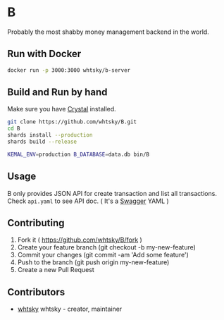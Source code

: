 # B

Probably the most shabby money management backend in the world.

## Run with Docker
```bash
docker run -p 3000:3000 whtsky/b-server
```

## Build and Run by hand

Make sure you have [Crystal](https://crystal-lang.org/) installed.

```bash
git clone https://github.com/whtsky/B.git
cd B
shards install --production
shards build --release

KEMAL_ENV=production B_DATABASE=data.db bin/B
```

## Usage

B only provides JSON API for create transaction and list all transactions. Check `api.yaml` to see API doc. ( It's a [Swagger](http://swagger.io/) YAML )

## Contributing

1. Fork it ( https://github.com/whtsky/B/fork )
2. Create your feature branch (git checkout -b my-new-feature)
3. Commit your changes (git commit -am 'Add some feature')
4. Push to the branch (git push origin my-new-feature)
5. Create a new Pull Request

## Contributors

- [whtsky](https://github.com/whtsky) whtsky - creator, maintainer
